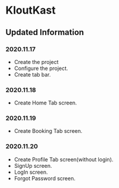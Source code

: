 # KloutKast

## Updated Information

### 2020.11.17
- Create the project
- Configure the project.
- Create tab bar.

### 2020.11.18
- Create Home Tab screen.

### 2020.11.19
- Create Booking Tab screen.

### 2020.11.20
- Create Profile Tab screen(without login).
- SignUp screen.
- LogIn screen.
- Forgot Password screen.